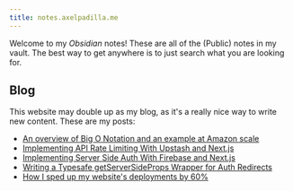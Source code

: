 ```yaml
---
title: notes.axelpadilla.me
---
```


Welcome to my _Obsidian_ notes! These are all of the (Public) notes in my vault. The best way to get anywhere is to just search what you are looking for.

## Blog

This website may double up as my blog, as it's a really nice way to write new content. These are my posts:

- [An overview of Big O Notation and an example at Amazon scale](Blog/Posts/big-o-notation-at-amazon-scale.md)
- [Implementing API Rate Limiting With Upstash and Next.js](Blog/Posts/implementing-rate-limiting.md)
- [Implementing Server Side Auth With Firebase and Next.js](Blog/Posts/implementing-server-side-auth.md)
- [Writing a Typesafe getServerSideProps Wrapper for Auth Redirects](Blog/Posts/serverside-auth-redirects.md)
- [How I sped up my website's deployments by 60%](Blog/Posts/vite-is-fast.md)
